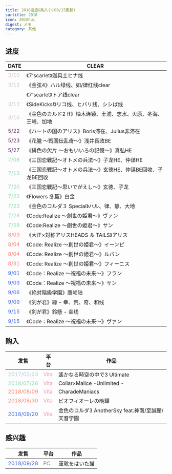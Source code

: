 ```yaml
---
title: 2018进度&购入(※09/15更新)
surtitle: 2018
icon: 2018hui
digest: メモ
category: 其他
---
```


## 进度

| DATE                              | CLEAR                                                        |
| --------------------------------- | ------------------------------------------------------------ |
| <font color="#D8BFD8">3/10</font> | 《7’scarlet》迦具土ヒナ线                                    |
| <font color="#D8BFD8">3/12</font> | 《金弦4》ハル绿线、如/律红线clear                            |
|                                   | 《7’scarlet》トア线clear                                     |
| <font color="#D8BFD8">3/13</font> | 《SideKicks!》リコ线、ヒバリ线、シシば线                     |
| <font color="#D8BFD8">3/16</font> | 《金色のカルド2 ff》柚木连锁、土浦、志水、火原、冬海、王崎、加地 |
| <font color="#663366">5/22</font> | 《ハートの国のアリス》Boris滞在、Julius非滞在                |
| <font color="#663366">5/23</font> | 《花朧 ～戦国伝乱奇～》浅井長政BE                            |
| <font color="#663366">5/27</font> | 《緋色の欠片 ～おもいいろの記憶～》真弘HE                    |
| <font color="#91d8af">7/08</font> | 《三国恋戦記～オトメの兵法～》子龙HE、仲谋HE                 |
| <font color="#91d8af">7/13</font> | 《三国恋戦記～オトメの兵法～》玄德HE、仲谋BE回收、子龙BE回收 |
| <font color="#91d8af">7/20</font> | 《三国恋戦記～思いでがえし～》玄德、子龙                     |
| <font color="#91d8af">7/22</font> | 《Flowers 冬篇》白金                                         |
| <font color="#91d8af">7/23</font> | 《金色のコルダ３ Special》ハル、律、静、大地                 |
| <font color="#91d8af">7/28</font> | 《Code:Realize ～創世の姫君～》ヴァン                        |
| <font color="#91d8af">7/28</font> | 《Code:Realize ～創世の姫君～》サン                          |
| <font color="#FA8072">8/03</font> | 《大正×対称アリスHEADS ＆ TAILS》アリス                      |
| <font color="#FA8072">8/04</font> | 《Code:  Realize ～創世の姫君～》イーンピ                    |
| <font color="#FA8072">8/04</font> | 《Code:  Realize ～創世の姫君～》ルパン                      |
| <font color="#FA8072">8/31</font> | 《Code:  Realize ～創世の姫君～》フィーニス                  |
| <font color="#4169E1">9/01</font> | 《Code：Realize ～祝福の未来～》フラン                       |
| <font color="#4169E1">9/03</font> | 《Code：Realize ～祝福の未来～》サン                         |
| <font color="#4169E1">9/06</font> | 《絶対階級学園》鹰岭陆                                       |
| <font color="#4169E1">9/09</font> | 《剣が君》縁 - 幸、荒、奇、和线                              |
| <font color="#4169E1">9/15</font> | 《剣が君》鈴懸 - 幸线                                        |
| <font color="#4169E1">9/15</font> | 《Code：Realize ～祝福の未来～》ヴァン                       |

## 购入

| 发售                                    | 平台                              | 作品                                               |
| --------------------------------------- | --------------------------------- | -------------------------------------------------- |
| <font color="#B0C4DE">2017/02/23</font> | <font color="#F48FB1">Vita</font> | 遙かなる時空の中で3 Ultimate                       |
| <font color="#91d8af">2018/07/26</font> | <font color="#F48FB1">Vita</font> | Collar×Malice -Unlimited -                         |
| <font color="#FA8072">2018/08/09</font> | <font color="#F48FB1">Vita</font> | CharadeManiacs                                     |
| <font color="#FA8072">2018/08/30</font> | <font color="#F48FB1">Vita</font> | ピオフィオーレの晩鐘                               |
| <font color="#4169E1">2018/09/20</font> | <font color="#F48FB1">Vita</font> | 金色のコルダ3 AnotherSky feat.神南/至誠館/天音学園 |

## 感兴趣

| 发售                                    | 平台                            | 作品           |
| --------------------------------------- | ------------------------------- | -------------- |
| <font color="#4169E1">2018/09/28</font> | <font color="#778899">PC</font> | 軍靴をはいた猫 |

